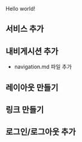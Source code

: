 Hello world!

## 서비스 추가

## 내비게시션 추가

- navigation.md 파일 추가

## 레이아웃 만들기

## 링크 만들기

## 로그인/로그아웃 추가
